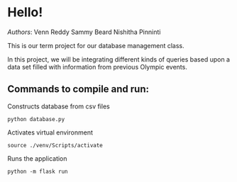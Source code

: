 # Hello! 

*Authors*:
Venn Reddy
Sammy Beard
Nishitha Pinninti

This is our term project for our database management class. 

In this project, we will be integrating different kinds of queries 
based upon a data set filled with information from previous Olympic 
events. 

## Commands to compile and run: 

Constructs database from csv files

``` python database.py ``` 

 
Activates virtual environment

``` source ./venv/Scripts/activate  ```

Runs the application 

``` python -m flask run ```

